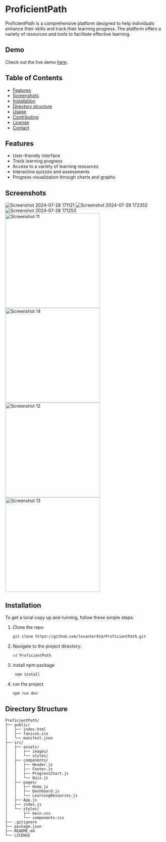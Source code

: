 # ProficientPath

ProficientPath is a comprehensive platform designed to help individuals enhance their skills and track their learning progress. The platform offers a variety of resources and tools to facilitate effective learning.

## Demo

Check out the live demo [here](https://proficientpath.netlify.app/).

## Table of Contents

- [Features](#features)
- [Screenshots](#screenshots)
- [Installation](#installation)
- [Directory structure](#directory)
- [Usage](#usage)
- [Contributing](#contributing)
- [License](#license)
- [Contact](#contact)

## Features

- User-friendly interface
- Track learning progress
- Access to a variety of learning resources
- Interactive quizzes and assessments
- Progress visualization through charts and graphs

## Screenshots

![Screenshot 2024-07-28 171121](https://github.com/user-attachments/assets/83eddb66-010e-4bb9-bd3d-424f9d9d6c10)
![Screenshot 2024-07-28 172352](https://github.com/user-attachments/assets/04dfdf34-f4c8-4052-8e95-dc19146d64bf)
![Screenshot 2024-07-28 171253](https://github.com/user-attachments/assets/0299649b-9aa5-4515-bc02-f1ec138444ff)
<img src="https://github.com/user-attachments/assets/c9bbbae8-0722-4fdf-b7e4-40557f533a23" alt="Screenshot 11" width="300"/>
<img src="https://github.com/user-attachments/assets/597dcdeb-3e5a-46bc-a402-2437befbe162" alt="Screenshot 14" width="300"/>
<img src="https://github.com/user-attachments/assets/b68eb6a5-39cc-4df6-9b6b-cc72680655cd" alt="Screenshot 12" width="300"/>
<img src="https://github.com/user-attachments/assets/ffcf5059-a0e5-4bbb-9c0e-e59a38f7c2bb" alt="Screenshot 13" width="300"/>

## Installation

To get a local copy up and running, follow these simple steps:

1. Clone the repo
   ```sh
   git clone https://github.com/levanter914/ProficientPath.git
2. Navigate to the project directory:

    ```bash
   cd ProficientPath
    ```

3. install npm package
    ```bash
     npm install
      ```
4. run the project
      ```bash
     npm run dev
      ```

      
## Directory Structure


    ProficientPath/
    ├── public/
    │   ├── index.html
    │   ├── favicon.ico
    │   └── manifest.json
    ├── src/
    │   ├── assets/
    │   │   ├── images/
    │   │   └── styles/
    │   ├── components/
    │   │   ├── Header.js
    │   │   ├── Footer.js
    │   │   ├── ProgressChart.js
    │   │   └── Quiz.js
    │   ├── pages/
    │   │   ├── Home.js
    │   │   ├── Dashboard.js
    │   │   └── LearningResources.js
    │   ├── App.js
    │   ├── index.js
    │   └── styles/
    │       ├── main.css
    │       └── components.css
    ├── .gitignore
    ├── package.json
    ├── README.md
    └── LICENSE

